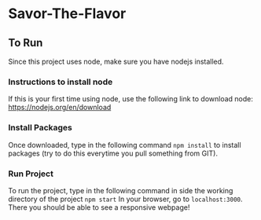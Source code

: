 # Savor-The-Flavor

## To Run

Since this project uses node, make sure you have nodejs installed.

### Instructions to install node

If this is your first time using node, use the following link to download node:
https://nodejs.org/en/download

### Install Packages

Once downloaded, type in the following command `npm install` to install packages (try to do this everytime you pull something from GIT).

### Run Project

To run the project, type in the following command in side the working directory of the project `npm start`
In your browser, go to `localhost:3000`. There you should be able to see a responsive webpage!
